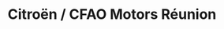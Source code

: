 ---
title: "Citroën / CFAO Motors Réunion"
url: /saint-denis/citroen-cfao-motors-reunion/
shop: voiture
---